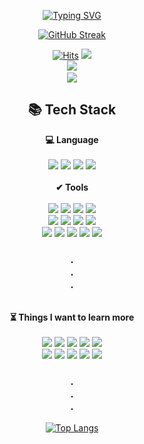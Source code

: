 
<div align="center">

[![Typing SVG](https://readme-typing-svg.demolab.com?font=Oleo+Script&weight=700&size=50&duration=4000&pause=5000&color=81a4fa&center=true&vCenter=true&width=1000&lines=Hi+there,+I'm+Web+%2F+BackEnd+Developer)](https://git.io/typing-svg)
<!-- 	<h3>Before Account => https://github.com/izunaaaaa</h3> -->

[![GitHub Streak](https://streak-stats.demolab.com?user=kimduhong&theme=tokyonight&hide_border=true&locale=ko)](https://git.io/streak-stats)

[![Hits](https://hits.seeyoufarm.com/api/count/incr/badge.svg?url=https%3A%2F%2Fgithub.com%2FKimDuHong&count_bg=%2379C83D&title_bg=%23555555&icon=googlechrome.svg&icon_color=%23E7E7E7&title=hits&edge_flat=false)](https://hits.seeyoufarm.com)
<a href="https://izuna.tistory.com/">
  <img src="https://img.shields.io/badge/TISTORY-000000?style=flat-square&logo=tistory&logoColor=white&link=https://izuna.tistory.com/"/>
 </a>
<a href="mailto:kdh97048@gmail.com">	
   <img src="https://img.shields.io/badge/Gmail-D0A9F5?style=flat-square&logo=Gmail&logoColor=white&link=mailto:kdh97048@gmail.com"/>
</a>
<a href="mailto:art970@naver.com">	
   <img src="https://img.shields.io/badge/naver-03C75A?style=flat-square&logo=naver&logoColor=white&link=mailto:art970@naver.com"/>
</a>
<br/>

		
<h2 align="center"> 📚 Tech Stack </h2>
 


<div align="center">
 <div><b>💻 Language</b></div><br/>
  <img src="https://img.shields.io/badge/python-3776AB?style=flat&logo=python&logoColor=white"/> 
 <img src="https://img.shields.io/badge/c++-00599C?style=flat&logo=c%2B%2B&logoColor=white"/>
	 <img src="https://img.shields.io/badge/javascript-F7DF1E?style=flat&logo=javascript&logoColor=white"/>
	 <img src="https://img.shields.io/badge/Java-007396?style=flat&logo=java&logoColor=white"/>
 <br/>


</div>
 <br/>
 
 <div>
 <div><b>✔ Tools</b></div><br/>
   <img src="https://img.shields.io/badge/django-092E20?style=flat&logo=DJANGO&logoColor=white"/>
    <img src="https://img.shields.io/badge/Qt-41CD52?style=flat&logo=qt&logoColor=white"/> 
   <img src="https://img.shields.io/badge/fastapi-009688?style=flat&logo=fastapi&logoColor=white"/>
   <img src="https://img.shields.io/badge/flask-000000?style=flat&logo=flask&logoColor=white"/>
    <br/>
   <img src="https://img.shields.io/badge/Jquery-41CD52?style=flat&logo=Jquery&logoColor=white"/> 
   <img src="https://img.shields.io/badge/MacOs-000000?style=flat&logo=MacOs&logoColor=white"/> 
   <img src="https://img.shields.io/badge/Windows-0078D6?style=flat&logo=Windows&logoColor=white"/> 
   <img src="https://img.shields.io/badge/linux-FCC624?style=flat&logo=linux&logoColor=white"/> 
    <br/>
 <img src="https://img.shields.io/badge/AWS-232F3E?style=flat&logo=Amazon%20AWS&logoColor=white"/>
   <img src="https://img.shields.io/badge/react-61DAFB?style=flat&logo=react&logoColor=white"/>
  <img src="https://img.shields.io/badge/Vscode-007ACC?style=flat&logo=Visual%20Studio%20code&logoColor=white"/> 
  <img src="https://img.shields.io/badge/Visual%20Studio-5C2D91?style=flat&logo=Visual%20Studio&logoColor=white"/> 
  <img src="https://img.shields.io/badge/GitHub-181717?style=flat&logo=github&logoColor=white"/>
   <h3>.<br/>.<br/>.<br/></h3>
</div>
   <br/>
<div>
  <div><b>⏳ Things I want to learn more</b></div><br/>
 <img src="https://img.shields.io/badge/TensorFlow-FF6F00?style=flat&logo=TensorFlow&logoColor=white"/>
 <img src="https://img.shields.io/badge/pytorch-EE4C2C?style=flat&logo=pytorch&logoColor=white"/>
    <img src="https://img.shields.io/badge/Numpy-013243?style=flat&logo=Numpy&logoColor=white"/> 
    <img src="https://img.shields.io/badge/Pandas-150458?style=flat&logo=Pandas&logoColor=white"/> 
   <img src="https://img.shields.io/badge/OpenCV-5C3EE8?style=flat&logo=OpenCV&logoColor=white"/>
 <br/>
   <img src="https://img.shields.io/badge/Flutter-02569B?style=flat&logo=Flutter&logoColor=white"/>
   <img src="https://img.shields.io/badge/Ruby-CC342D?style=flat&logo=ruby&logoColor=white"/>
   <img src="https://img.shields.io/badge/R-276DC3?style=flat&logo=R&logoColor=white"/>
   <img src="https://img.shields.io/badge/Vue.js-4FC08D?style=flat&logo=Vue.js&logoColor=white"/>
   <img src="https://img.shields.io/badge/Redux-764ABC?style=flat&logo=Redux&logoColor=white"/>
    <h3>.<br>.<br>.</h3>
	
[![Top Langs](https://github-readme-stats.vercel.app/api/top-langs/?username=KimDuHong&layout=compact&theme=tokyonight&height=400)](https://github.com/KimDuHong/github-readme-stats)

	
</div>
